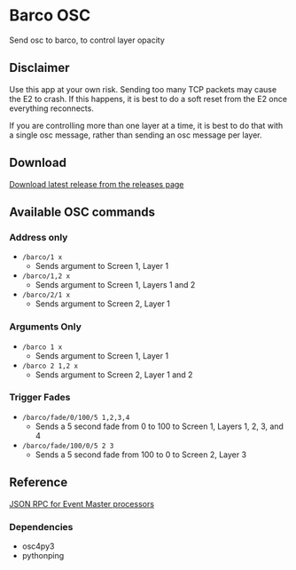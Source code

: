 # Barco OSC
 Send osc to barco, to control layer opacity

## Disclaimer
Use this app at your own risk. Sending too many TCP packets may cause the E2 to crash. If this happens, it is best to do a soft reset from the E2 once everything reconnects.

If you are controlling more than one layer at a time, it is best to do that with a single osc message, rather than sending an osc message per layer.

## Download
[Download latest release from the releases page](https://github.com/Tedcharlesbrown/Barco_OSC/releases/download/0.3.1/BarcoOSC_v0.3.1.exe)

 ## Available OSC commands
 ### Address only
- `/barco/1 x`
  - Sends argument to Screen 1, Layer 1
- `/barco/1,2 x`
  - Sends argument to Screen 1, Layers 1 and 2
- `/barco/2/1 x`
  - Sends argument to Screen 2, Layer 1

### Arguments Only
- `/barco 1 x`
  - Sends argument to Screen 1, Layer 1
- `/barco 2 1,2 x`
  - Sends argument to Screen 2, Layer 1 and 2

### Trigger Fades
- `/barco/fade/0/100/5 1,2,3,4`
  - Sends a 5 second fade from 0 to 100 to Screen 1, Layers 1, 2, 3, and 4
- `/barco/fade/100/0/5 2 3`
  - Sends a 5 second fade from 100 to 0 to Screen 2, Layer 3

## Reference
[JSON RPC for Event Master processors](https://www.barco.com/en/support/docs/TDE11446)

### Dependencies
- osc4py3
- pythonping
